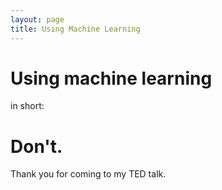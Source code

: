 ```yaml
---
layout: page
title: Using Machine Learning
---
```

Using machine learning
===================

in short:

Don't.
===================

Thank you for coming to my TED talk.
